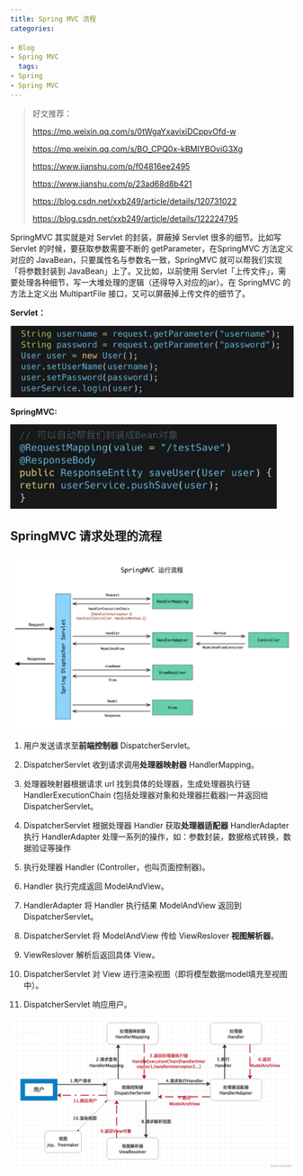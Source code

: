 ```yaml
---
title: Spring MVC 流程
categories:

- Blog
- Spring MVC
  tags:
- Spring
- Spring MVC
---
```

> 好文推荐：
>
> https://mp.weixin.qq.com/s/0tWgaYxavixiDCppvOfd-w
>
> https://mp.weixin.qq.com/s/BO_CPQ0x-kBMIYBOviG3Xg
>
> https://www.jianshu.com/p/f04816ee2495
>
> https://www.jianshu.com/p/23ad68d8b421
>
> https://blog.csdn.net/xxb249/article/details/120731022
>
> https://blog.csdn.net/xxb249/article/details/122224795

SpringMVC 其实就是对 Servlet 的封装，屏蔽掉 Servlet 很多的细节。比如写 Servlet 的时候，要获取参数需要不断的 getParameter，在SpringMVC 方法定义对应的 JavaBean，只要属性名与参数名一致，SpringMVC 就可以帮我们实现「将参数封装到 JavaBean」上了。又比如，以前使用 Servlet「上传文件」，需要处理各种细节，写一大堆处理的逻辑（还得导入对应的jar）。在 SpringMVC 的方法上定义出 MultipartFile 接口，又可以屏蔽掉上传文件的细节了。

**Servlet：**

<img src="images/image-20230529223441215.png" alt="image-20230529223441215" style="zoom:80%;" />

**SpringMVC:**

<img src="images/image-20230529223509045.png" alt="image-20230529223509045" style="zoom:80%;" />

## SpringMVC 请求处理的流程

![img](images/springmvc-process1.jpg)

1. 用户发送请求至**前端控制器** DispatcherServlet。

2. DispatcherServlet 收到请求调用**处理器映射器** HandlerMapping。

3. 处理器映射器根据请求 url 找到具体的处理器，生成处理器执行链 HandlerExecutionChain (包括处理器对象和处理器拦截器)一并返回给 DispatcherServlet。 

4. DispatcherServlet 根据处理器 Handler 获取**处理器适配器** HandlerAdapter 执行 HandlerAdapter 处理一系列的操作，如：参数封装，数据格式转换，数据验证等操作 

5. 执行处理器 Handler (Controller，也叫页面控制器)。 

6. Handler 执行完成返回 ModelAndView。

7. HandlerAdapter 将 Handler 执行结果 ModelAndView 返回到 DispatcherServlet。

8. DispatcherServlet 将 ModelAndView 传给 ViewReslover **视图解析器**。
9. ViewReslover 解析后返回具体 View。

10. DispatcherServlet 对 View 进行渲染视图（即将模型数据model填充至视图中）。 

11. DispatcherServlet 响应用户。

![img](images/springmvc-process2.png)